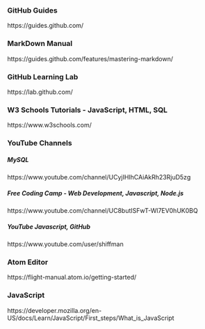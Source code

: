 
<h3>GitHub Guides</h3>
https://guides.github.com/

<h3>MarkDown Manual</h3>
https://guides.github.com/features/mastering-markdown/

<h3>GitHub Learning Lab</h3>
https://lab.github.com/

<h3>W3 Schools Tutorials - JavaScript, HTML, SQL</h3>
https://www.w3schools.com/

<h3>YouTube Channels</h3>
<h5>MySQL</h5>
https://www.youtube.com/channel/UCyjIHIhCAiAkRh23RjuD5zg

<h5>Free Coding Camp - Web Development, Javascript, Node.js</h5>
https://www.youtube.com/channel/UC8butISFwT-Wl7EV0hUK0BQ

<h5>YouTube Javascript, GitHub</h5>
https://www.youtube.com/user/shiffman

<h3>Atom Editor</h3>
https://flight-manual.atom.io/getting-started/

<h3>JavaScript</h3>
https://developer.mozilla.org/en-US/docs/Learn/JavaScript/First_steps/What_is_JavaScript
